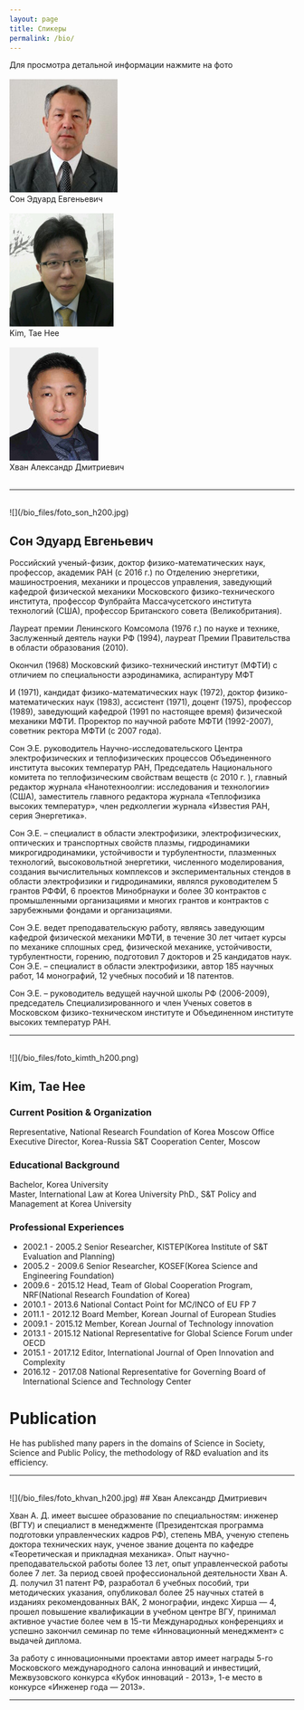 ```yaml
---
layout: page
title: Спикеры
permalink: /bio/
---
```

<div>Для просмотра детальной информации нажмите на фото</div>
<br/>
<div>
	<a href="#sonee"><img src="/bio_files/foto_son_h200.jpg"/></a>
	<div>Сон Эдуард  Евгеньевич</div>
</div>
<br/>
<div>
	<a href="#kimth"><img src="/bio_files/foto_kimth_h200.png"/></a>
	<div>Kim, Tae Hee</div>
</div>
<br/>
<div>
	<a href="#khvan"><img src="/bio_files/foto_khvan_h200.jpg"/></a>
	<div>Хван Александр Дмитриевич</div>
</div>
<br/>

<hr/><br/>

<div id="sonee"></div>
![](/bio_files/foto_son_h200.jpg)

## Сон Эдуард  Евгеньевич

Российский ученый-физик, доктор физико-математических наук, профессор, академик РАН (с 2016 г.) по Отделению энергетики, машиностроения, механики и процессов управления, заведующий кафедрой физической механики Московского физико-технического института, профессор Фулбрайта Массачусетского института технологий (США), профессор Британского совета (Великобритания).

Лауреат премии Ленинского Комсомола (1976 г.) по науке и технике, Заслуженный деятель науки РФ (1994), лауреат Премии Правительства в области образования (2010).

Окончил (1968) Московский физико-технический институт (МФТИ) с отличием по специальности аэродинамика, аспирантуру МФТ

И (1971), кандидат физико-математических наук (1972), доктор физико-математических наук (1983), ассистент (1971), доцент (1975), профессор (1989), заведующий кафедрой (1991 по настоящее время) физической механики МФТИ. Проректор по научной работе МФТИ (1992-2007), советник ректора МФТИ (с 2007 года).

Сон Э.Е. руководитель Научно-исследовательского Центра электрофизических и теплофизических процессов Объединенного института высоких температур РАН, Председатель Национального комитета по теплофизическим свойствам веществ (с 2010 г. ), главный редактор журнала «Нанотехноолгии: исследования и технологии» (США), заместитель главного редактора журнала «Теплофизика высоких температур», член редколлегии журнала «Известия РАН, серия Энергетика».

Сон Э.Е. – специалист в области электрофизики, электрофизических, оптических и транспортных свойств плазмы, гидродинамики микрогидродинамики, устойчивости и турбулентности, плазменных технологий, высоковольтной энергетики, численного моделирования, создания вычислительных комплексов и экспериментальных стендов в области электрофизики и гидродинамики, являлся руководителем 5 грантов РФФИ, 6 проектов Минобрнауки и более 30 контрактов с промышленными организациями и многих грантов и контрактов с зарубежными фондами и организациями.

Сон Э.Е. ведет преподавательскую работу, являясь заведующим кафедрой физической механики МФТИ, в течение 30 лет читает курсы по механике сплошных сред, физической механике, устойчивости, турбулентности, горению, подготовил 7 докторов и 25 кандидатов наук. Сон Э.Е. – специалист в области электрофизики, автор 185 научных работ, 14 монографий, 12 учебных пособий и 18 патентов.

Сон Э.Е. – руководитель ведущей научной школы РФ (2006-2009), председатель Специализированного и член Ученых советов в Московском физико-техническом институте и Объединенном институте высоких температур РАН.
<hr/><br/>

<div id="kimth"></div>
![](/bio_files/foto_kimth_h200.png)

## Kim, Tae Hee

### Current Position & Organization 

Representative, National Research Foundation of Korea Moscow Office Executive Director, Korea-Russia S&T Cooperation Center, Moscow 

### Educational Background

Bachelor, Korea University  
Master, International Law at Korea University
PhD., S&T Policy and Management at Korea University 

### Professional Experiences

* 2002.1 - 2005.2 Senior Researcher, KISTEP(Korea Institute of S&T Evaluation and Planning)
* 2005.2 - 2009.6 Senior Researcher, KOSEF(Korea Science and Engineering Foundation)
* 2009.6 - 2015.12 Head, Team of Global Cooperation Program, NRF(National Research Foundation of Korea)
* 2010.1 - 2013.6 National Contact Point for MC/INCO of EU FP 7
* 2011.1 - 2012.12 Board Member, Korean Journal of European Studies
* 2009.1 - 2015.12 Member, Korean Journal of Technology innovation 
* 2013.1 - 2015.12 National Representative for Global Science Forum under OECD
* 2015.1 - 2017.12 Editor, International Journal of Open Innovation and Complexity
* 2016.12 - 2017.08	National Representative for Governing Board of International Science and Technology Center 

# Publication 

He has published many papers in the domains of Science in Society, Science and Public Policy, the methodology of R&D evaluation and its efficiency. 
<hr/><br/>

<div id="khvan"></div>
![](/bio_files/foto_khvan_h200.jpg)
## Хван Александр Дмитриевич

Хван А. Д. имеет высшее образование по специальностям: инженер (ВГТУ) и специалист в менеджменте (Президентская программа подготовки управленческих кадров РФ), степень МВА, ученую степень доктора технических наук, ученое звание доцента по кафедре «Теоретическая и прикладная механика». Опыт научно-преподавательской работы более 13 лет, опыт управленческой работы более 7 лет. За период своей профессиональной деятельности Хван А. Д. получил 31 патент РФ, разработал 6 учебных пособий, три методических указания, опубликовал более 25 научных статей в изданиях рекомендованных ВАК, 2 монографии, индекс Хирша — 4, прошел повышение квалификации в учебном центре ВГУ, принимал активное участие более чем в 15-ти Международных конференциях и успешно закончил семинар по теме «Инновационный менеджмент» с выдачей диплома.

За работу с инновационными проектами автор имеет награды 5-го Московского международного салона инноваций и инвестиций, Межвузовского конкурса «Кубок инноваций - 2013», 1-е место в конкурсе «Инженер года — 2013».
<hr/><br/>